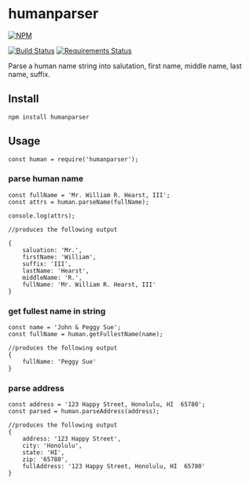 humanparser
=========

[![NPM](https://nodei.co/npm/humanparser.png)](https://nodei.co/npm/humanparser/)

[![Build Status](https://travis-ci.org/chovy/humanparser.svg?branch=master)](https://travis-ci.org/chovy/humanparser) [![Requirements Status](https://requires.io/github/chovy/humanparser/requirements.png?branch=master)](https://requires.io/github/chovy/humanparser/requirements/?branch=master)

Parse a human name string into salutation, first name, middle name, last name, suffix.

## Install

    npm install humanparser

## Usage

    const human = require('humanparser');
    
### parse human name    

    const fullName = 'Mr. William R. Hearst, III';
	const attrs = human.parseName(fullName);

    console.log(attrs);

    //produces the following output
    
    { 
        saluation: 'Mr.',
        firstName: 'William',
        suffix: 'III',
        lastName: 'Hearst',
        middleName: 'R.',
        fullName: 'Mr. William R. Hearst, III'
    }
      
### get fullest name in string

    const name = 'John & Peggy Sue';
    const fullName = human.getFullestName(name);

    //produces the following output
    {
        fullName: 'Peggy Sue'
    }
      
### parse address

    const address = '123 Happy Street, Honolulu, HI  65780';
    const parsed = human.parseAddress(address);
    
    //produces the following output    
    {
        address: '123 Happy Street',
        city: 'Honolulu',
        state: 'HI',
        zip: '65780',
        fullAddress: '123 Happy Street, Honolulu, HI  65780'
    }

